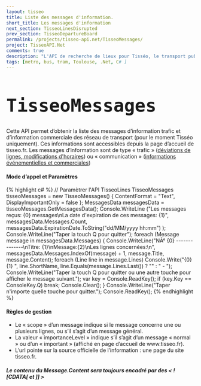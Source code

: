 ```yaml
---
layout: tisseo
title: Liste des messages d'information.
short_title: Les messages d'information
next_section: TisseoLinesDisrupted
prev_section: TisseoDepartureBoard
permalink: /projects/tisseo-api.net/TisseoMessages/
project: TisseoAPI.Net
comments: true
description: "L'API de recherche de lieux pour Tisséo, le transport publique de la ville de Toulouse."
tags: [metro, bus, tram, Toulouse, .Net, C# ]
---
```


<h1><code class="option"><h1>TisseoMessages</h1></code></h1>

Cette API permet d’obtenir la liste des messages d’information trafic et d’information commerciale des réseau de transport (pour le moment Tisséo uniquement).Ces informations sont accessibles depuis la page d’accueil de tisseo.fr.Les messages d’information sont de type « trafic » (<a href="http://www.tisseo.fr/infos/reseau">déviations de lignes, modifications d'horaires</a>)ou « communication » (<a href="http://www.tisseo.fr/infos/tisseo">informations événementielles et commerciales</a>) 


<h4>Mode d’appel et Paramètres</h4>
{% highlight c# %}
// Paramètrer l'API TisseoLines
TisseoMessages tisseoMessages = new TisseoMessages() 
{
	ContentFormat = "Text",
	DisplayImportantOnly = false
};
MessagesData messagesData = tisseoMessages.GetMessagesData();
Console.WriteLine
("Les messages reçus: {0} messages\nLa date d'expiration de ces messages: {1}",
	messagesData.Messages.Count,
    messagesData.ExpirationDate.ToString("dd/MM/yyyy hh:mm")
);
Console.WriteLine("Taper la touch Q pour quitter");
foreach (Message message in messagesData.Messages)
{
	Console.WriteLine("NÂ° {0} --------------\nTitre: {1}\nMessage:{2}\nLes lignes concernées:\n",
	messagesData.Messages.IndexOf(message) + 1, message.Title, message.Content);
	foreach (Line line in message.Lines)
		Console.Write("{0} {1} ", line.ShortName, line.Equals(message.Lines.Last()) ? "" : " - ");
	Console.WriteLine("Taper la touch Q pour quitter ou une autre touche pour afficher le message suivant.");
	var key = Console.ReadKey();
	if (key.Key == ConsoleKey.Q)
		break;
	Console.Clear();
}
Console.WriteLine("Taper n'importe quelle touche pour quitter.");
Console.ReadKey();
{% endhighlight %}



<h4>Règles de gestion</h4>
<ul>
	<li>Le « scope » d’un message indique si le message concerne une ou plusieurs lignes, ou s’il s’agit d’un message général.</li><li>La valeur « importanceLevel » indique s’il s’agit d’un message « normal » ou d’un « important » (affiché en page d’accueil de www.tisseo.fr).</li>
<li>L’url pointe sur la source officielle de l’information : une page du site tisseo.fr.</li>
</ul>

<div class="note info">
<h5>Le contenu du Message.Content sera toujours encadré par des < ![CDATA[ et ]] ></h5>
</div>


